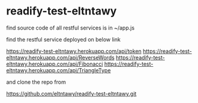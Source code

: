# readify-test-eltntawy

find source code of all restful services is in
~/app.js

find the restful service deployed on below link

https://readify-test-eltntawy.herokuapp.com/api/token
https://readify-test-eltntawy.herokuapp.com/api/ReverseWords
https://readify-test-eltntawy.herokuapp.com/api/Fibonacci
https://readify-test-eltntawy.herokuapp.com/api/TriangleType


and clone the repo from 

https://github.com/eltntawy/readify-test-eltntawy.git